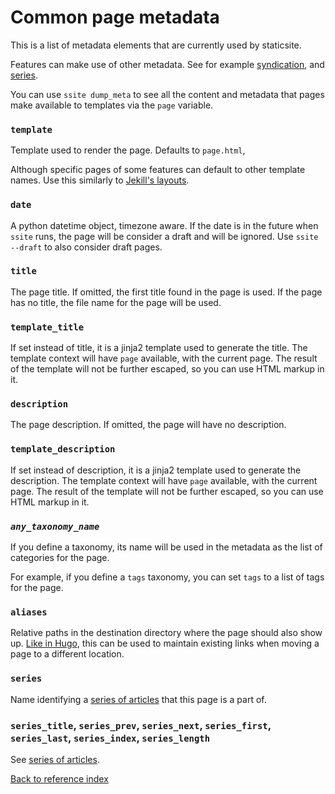 # Common page metadata

This is a list of metadata elements that are currently used by staticsite.

Features can make use of other metadata. See for example
[syndication](syndication.md), and [series](series.md).

You can use `ssite dump_meta` to see all the content and metadata that pages
make available to templates via the `page` variable.


### `template`

Template used to render the page. Defaults to `page.html`,

Although specific pages of some features can default to other template names.
Use this similarly to [Jekill's layouts](https://jekyllrb.com/docs/step-by-step/04-layouts/).

### `date`

A python datetime object, timezone aware. If the date is in the future when
`ssite` runs, the page will be consider a draft and will be ignored. Use `ssite
--draft` to also consider draft pages.

### `title`

The page title. If omitted, the first title found in the page is used. If the
page has no title, the file name for the page will be used.

### `template_title`

If set instead of title, it is a jinja2 template used to generate the title.
The template context will have `page` available, with the current page. The
result of the template will not be further escaped, so you can use HTML markup
in it.

### `description`

The page description. If omitted, the page will have no description.

### `template_description`

If set instead of description, it is a jinja2 template used to generate the
description. The template context will have `page` available, with the current
page. The result of the template will not be further escaped, so you can use
HTML markup in it.

### *`any_taxonomy_name`*

If you define a taxonomy, its name will be used in the metadata as the list of
categories for the page.

For example, if you define a `tags` taxonomy, you can set `tags` to a list of
tags for the page.

### `aliases`

Relative paths in the destination directory where the page should also show up.
[Like in Hugo](https://gohugo.io/extras/aliases/), this can be used to maintain
existing links when moving a page to a different location.

### `series`

Name identifying a [series of articles](series.md) that this page is a part of.

### `series_title`, `series_prev`, `series_next`, `series_first`, `series_last`, `series_index`, `series_length`
   
See [series of articles](series.md).

[Back to reference index](reference.md)
